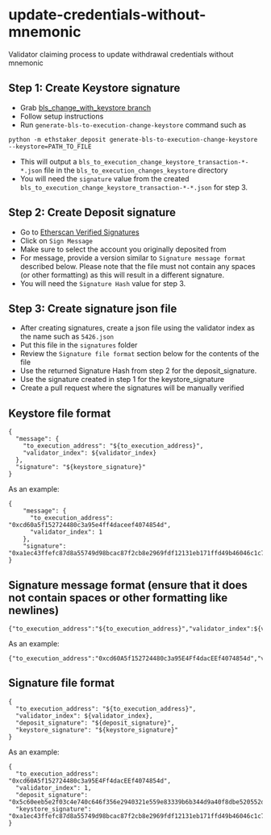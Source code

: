 # update-credentials-without-mnemonic
Validator claiming process to update withdrawal credentials without mnemonic

## Step 1: Create Keystore signature

- Grab [bls_change_with_keystore branch](https://github.com/valefar-on-discord/ethstaker-deposit-cli/tree/bls_change_with_keystore)
- Follow setup instructions
- Run `generate-bls-to-execution-change-keystore` command such as
```
python -m ethstaker_deposit generate-bls-to-execution-change-keystore --keystore=PATH_TO_FILE
```
- This will output a `bls_to_execution_change_keystore_transaction-*-*.json` file in the `bls_to_execution_changes_keystore` directory
- You will need the `signature` value from the created `bls_to_execution_change_keystore_transaction-*-*.json` for step 3.


## Step 2: Create Deposit signature

- Go to [Etherscan Verified Signatures](https://etherscan.io/verifiedSignatures)
- Click on `Sign Message`
- Make sure to select the account you originally deposited from
- For message, provide a version similar to `Signature message format` described below. Please note that the file must not contain any spaces (or other formatting) as this will result in a different signature.
- You will need the `Signature Hash` value for step 3.


## Step 3: Create signature json file

- After creating signatures, create a json file using the validator index as the name such as `5426.json`
- Put this file in the `signatures` folder
- Review the `Signature file format` section below for the contents of the file
- Use the returned Signature Hash from step 2 for the deposit_signature.
- Use the signature created in step 1 for the keystore_signature
- Create a pull request where the signatures will be manually verified


## Keystore file format
```
{
  "message": {
    "to_execution_address": "${to_execution_address}",
    "validator_index": ${validator_index}
  },
  "signature": "${keystore_signature}"
}
```

As an example:

```
{
    "message": {
      "to_execution_address": "0xcd60a5f152724480c3a95e4ff4daceef4074854d",
      "validator_index": 1
    },
    "signature": "0xa1ec43ffefc87d8a55749d98bcac87f2cb8e2969fdf12131eb171ffd49b46046c1c7ca1e22d6da7074d6303780aa17cc0af875536170bda53029450e4ad21e16a3a9b69d540a1e35313d637010c1ab3b3e43511162721c78e7fb382d682ad622"
}
```


## Signature message format (ensure that it does not contain spaces or other formatting like newlines)
```
{"to_execution_address":"${to_execution_address}","validator_index":${validator_index}}
```

As an example:

```
{"to_execution_address":"0xcd60A5f152724480c3a95E4Ff4dacEEf4074854d","validator_index":1}
```


## Signature file format
```
{
  "to_execution_address": "${to_execution_address}",
  "validator_index": ${validator_index},
  "deposit_signature": "${deposit_signature}",
  "keystore_signature": "${keystore_signature}"
}
```

As an example:

```
{
  "to_execution_address": "0xcd60A5f152724480c3a95E4Ff4dacEEf4074854d",
  "validator_index": 1,
  "deposit_signature": "0x5c60eeb5e2f03c4e740c646f356e2940321e559e83339b6b344d9a40f8dbe520552dd51470dc30f805520bbb59a54dded024b6fdbde1ec7dcc08909e4233f5b41c",
  "keystore_signature": "0xa1ec43ffefc87d8a55749d98bcac87f2cb8e2969fdf12131eb171ffd49b46046c1c7ca1e22d6da7074d6303780aa17cc0af875536170bda53029450e4ad21e16a3a9b69d540a1e35313d637010c1ab3b3e43511162721c78e7fb382d682ad622"
}
```
